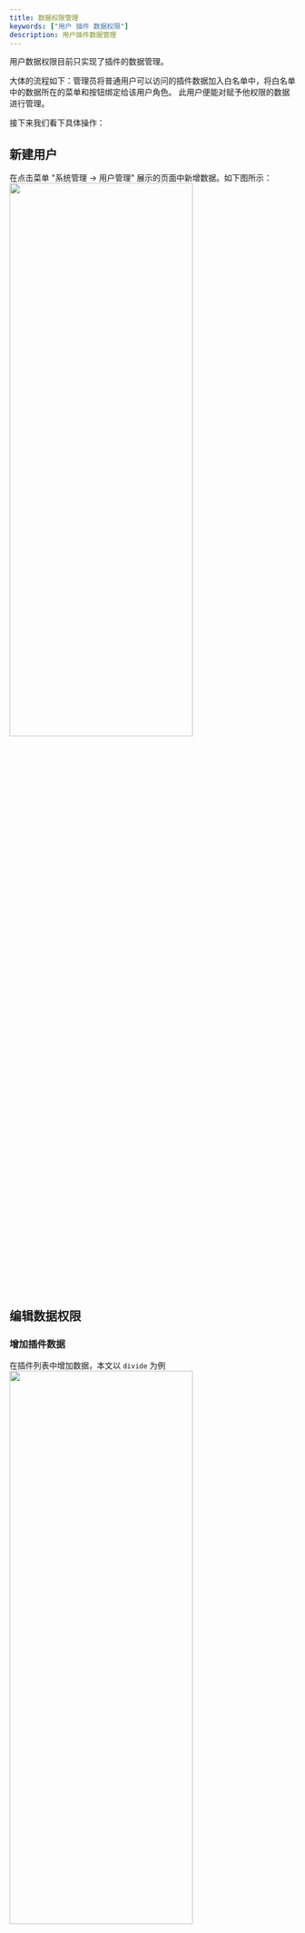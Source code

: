 ```yaml
---
title: 数据权限管理
keywords: ["用户 插件 数据权限"]
description: 用户插件数据管理
---
```


用户数据权限目前只实现了插件的数据管理。

大体的流程如下：管理员将普通用户可以访问的插件数据加入白名单中，将白名单中的数据所在的菜单和按钮绑定给该用户角色。 此用户便能对赋予他权限的数据进行管理。

接下来我们看下具体操作：

## 新建用户

在点击菜单 "系统管理 -> 用户管理" 展示的页面中新增数据。如下图所示：
<img src="/img/shenyu/basicConfig/dataPermission/create-user-cn.png" width="80%" height="50%" />

## 编辑数据权限

### 增加插件数据

在插件列表中增加数据，本文以 `divide` 为例
<img src="/img/shenyu/basicConfig/dataPermission/plugin-data-cn.png" width="80%" height="50%" />

### 增加菜单权限

给默认的角色赋予 divide 插件的权限。
<img src="/img/shenyu/basicConfig/dataPermission/role-permission-cn.png" width="80%" height="50%" />

默认的角色没有任何的菜单权限，如果赋予了用户，该用户将无法登录。将数据权限所在的菜单赋予该角色。

### 配置用户的数据权限

新增用户后，我们看到普通用户之后会有一个编辑数据权限的按钮，可以对用户进行数据权限的管理。
<img src="/img/shenyu/basicConfig/dataPermission/permission-setting.png" width="80%" height="50%" />

这里的出现列表就是当时在插件中新增的数据。

## 新用户登录

新用户登录后只能看到已经赋予权限的数据。
<img src="/img/shenyu/basicConfig/dataPermission/new-user-login-cn.png" width="80%" height="50%" />
